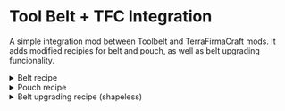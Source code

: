# Tool Belt + TFC Integration

A simple integration mod between Toolbelt and TerraFirmaCraft mods. It adds modified recipies for belt and pouch, as well as belt upgrading funcionality.

<details>
<summary>Belt recipe</summary>
  
New tool belt recipe, supports TFC items  
![Belt recipe](https://github.com/Adam4CZ/toolbelt-tfc-integration/blob/1.20.x/img/belt-recipe.png)

</details>

<details>
<summary>Pouch recipe</summary>
  
New pouch recipe supports TFC items and gold changed to bronze  
![Pouch recipe](https://github.com/Adam4CZ/toolbelt-tfc-integration/blob/1.20.x/img/pouch-recipe.png)

</details>

<details>
<summary>Belt upgrading recipe (shapeless)</summary>
  
- bone needle (will be damaged)
- wool yarn/string
- tool belt
- pouch  
  
![Belt upgrading recipe](https://github.com/Adam4CZ/toolbelt-tfc-integration/blob/1.20.x/img/belt-upgrading-recipe.png)

</details>
